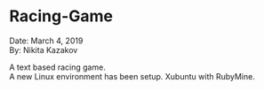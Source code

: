 # Racing-Game 
Date: March 4, 2019  
By: Nikita Kazakov

A text based racing game.  
A new Linux environment has been setup. Xubuntu with RubyMine.